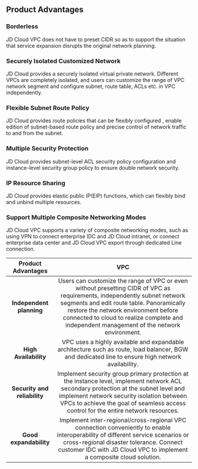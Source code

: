 ## Product Advantages

### Borderless

JD Cloud VPC does not have to preset CIDR so as to support the situation that service expansion disrupts the original network planning.



### Securely Isolated Customized Network

JD Cloud provides a securely isolated virtual private network. Different VPCs are completely isolated, and users can customize the range of VPC network segment and configure subnet, route table, ACLs etc. in VPC independently.



### Flexible Subnet Route Policy

JD Cloud provides route policies that can be flexibly configured , enable edition of subnet-based route policy and precise control of network traffic to and from the subnet.



### Multiple Security Protection

JD Cloud provides subnet-level ACL security policy configuration and instance-level security group policy to ensure double network security.



### IP Resource Sharing

JD Cloud provides elastic public IP(EIP) functions, which can flexibly bind and unbind multiple resources.



### Support Multiple Composite Networking Modes

JD Cloud VPC supports a variety of composite networking modes, such as using VPN to connect enterprise IDC and JD Cloud intranet, or connect enterprise data center and JD Cloud VPC export through dedicated Line connection.

 

|    Product Advantages    |                            VPC                            |
| :----------: | :----------------------------------------------------------: |
| **Independent planning** | Users can customize the range of VPC or even without presetting CIDR of VPC as requirements, independently subnet network segments and edit route table. Panoramically restore the network environment before connected to cloud to realize complete and independent management of the network environment. |
|  **High Availability**  | VPC uses a highly available and expandable architecture such as route, load balancer, BGW and dedicated line to ensure high network availability. |
| **Security and reliability** | Implement security group primary protection at the instance level, implement network ACL secondary protection at the subnet level and implement network security isolation between VPCs to achieve the goal of seamless access control for the entire network resources. |
| **Good expandability** | Implement inter-regional/cross-regional VPC  connection conveniently to enable interoperability of different service scenarios or cross-regional disaster tolerance. Connect customer IDC with JD Cloud VPC to implement a composite cloud solution.|
